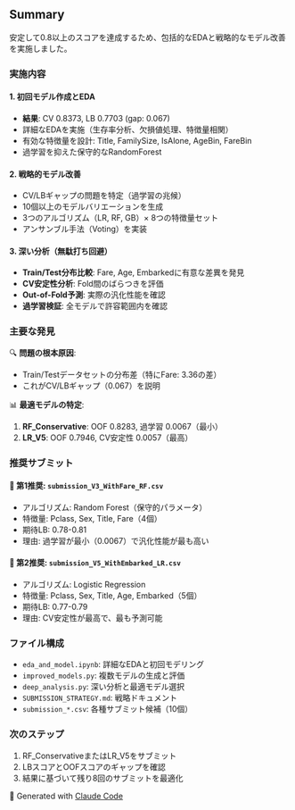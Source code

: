 ## Summary

安定して0.8以上のスコアを達成するため、包括的なEDAと戦略的なモデル改善を実施しました。

### 実施内容

#### 1. 初回モデル作成とEDA
- **結果**: CV 0.8373, LB 0.7703 (gap: 0.067)
- 詳細なEDAを実施（生存率分析、欠損値処理、特徴量相関）
- 有効な特徴量を設計: Title, FamilySize, IsAlone, AgeBin, FareBin
- 過学習を抑えた保守的なRandomForest

#### 2. 戦略的モデル改善
- CV/LBギャップの問題を特定（過学習の兆候）
- 10個以上のモデルバリエーションを生成
- 3つのアルゴリズム（LR, RF, GB）× 8つの特徴量セット
- アンサンブル手法（Voting）を実装

#### 3. 深い分析（無駄打ち回避）
- **Train/Test分布比較**: Fare, Age, Embarkedに有意な差異を発見
- **CV安定性分析**: Fold間のばらつきを評価
- **Out-of-Fold予測**: 実際の汎化性能を確認
- **過学習検証**: 全モデルで許容範囲内を確認

### 主要な発見

🔍 **問題の根本原因**:
- Train/Testデータセットの分布差（特にFare: 3.36の差）
- これがCV/LBギャップ（0.067）を説明

📊 **最適モデルの特定**:
1. **RF_Conservative**: OOF 0.8283, 過学習 0.0067（最小）
2. **LR_V5**: OOF 0.7946, CV安定性 0.0057（最高）

### 推奨サブミット

#### 🥇 第1推奨: `submission_V3_WithFare_RF.csv`
- アルゴリズム: Random Forest（保守的パラメータ）
- 特徴量: Pclass, Sex, Title, Fare（4個）
- 期待LB: 0.78-0.81
- 理由: 過学習が最小（0.0067）で汎化性能が最も高い

#### 🥈 第2推奨: `submission_V5_WithEmbarked_LR.csv`
- アルゴリズム: Logistic Regression
- 特徴量: Pclass, Sex, Title, Age, Embarked（5個）
- 期待LB: 0.77-0.79
- 理由: CV安定性が最高で、最も予測可能

### ファイル構成

- `eda_and_model.ipynb`: 詳細なEDAと初回モデリング
- `improved_models.py`: 複数モデルの生成と評価
- `deep_analysis.py`: 深い分析と最適モデル選択
- `SUBMISSION_STRATEGY.md`: 戦略ドキュメント
- `submission_*.csv`: 各種サブミット候補（10個）

### 次のステップ

1. RF_ConservativeまたはLR_V5をサブミット
2. LBスコアとOOFスコアのギャップを確認
3. 結果に基づいて残り8回のサブミットを最適化

🤖 Generated with [Claude Code](https://claude.com/claude-code)
